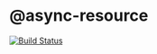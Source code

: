 # @async-resource

[![Build Status](https://travis-ci.org/cristovao-trevisan/resource.svg?branch=master)](https://travis-ci.org/cristovao-trevisan/resource)